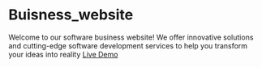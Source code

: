 # Buisness_website
Welcome to our software business website! We offer innovative solutions and cutting-edge software development services to help you transform your ideas into reality
[Live Demo](https://megakit-web.netlify.app)
